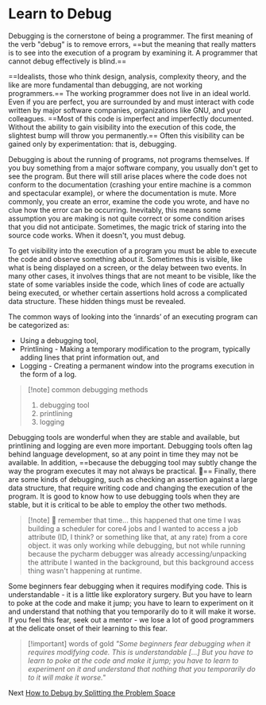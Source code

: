 # Learn to Debug
[//]: # (Version:1.0.0)
Debugging is the cornerstone of being a programmer. The first meaning of the verb "debug" is to remove errors, ==but the meaning that really matters is to see into the execution of a program by examining it. A programmer that cannot debug effectively is blind.==

==Idealists, those who think design, analysis, complexity theory, and the like are more fundamental than debugging, are not working programmers.== The working programmer does not live in an ideal world. Even if you are perfect, you are surrounded by and must interact with code written by major software companies, organizations like GNU, and your colleagues. ==Most of this code is imperfect and imperfectly documented. Without the ability to gain visibility into the execution of this code, the slightest bump will throw you permanently.== Often this visibility can be gained only by experimentation: that is, debugging.

Debugging is about the running of programs, not programs themselves. If you buy something from a major software company, you usually don't get to see the program. But there will still arise places where the code does not conform to the documentation (crashing your entire machine is a common and spectacular example), or where the documentation is mute. More commonly, you create an error, examine the code you wrote, and have no clue how the error can be occurring. Inevitably, this means some assumption you are making is not quite correct or some condition arises that you did not anticipate. Sometimes, the magic trick of staring into the source code works. When it doesn't, you must debug.

To get visibility into the execution of a program you must be able to execute the code and observe something about it. Sometimes this is visible, like what is being displayed on a screen, or the delay between two events. In many other cases, it involves things that are not meant to be visible, like the state of some variables inside the code, which lines of code are actually being executed, or whether certain assertions hold across a complicated data structure. These hidden things must be revealed.

The common ways of looking into the ‘innards’ of an executing program can be categorized as:

- Using a debugging tool,
- Printlining - Making a temporary modification to the program, typically adding lines that print information out, and
- Logging - Creating a permanent window into the programs execution in the form of a log.

> [!note] common debugging methods
> 1. debugging tool
> 2. printlining
> 3. logging

Debugging tools are wonderful when they are stable and available, but printlining and logging are even more important. Debugging tools often lag behind language development, so at any point in time they may not be available. In addition, ==because the debugging tool may subtly change the way the program executes it may not always be practical. 👾== Finally, there are some kinds of debugging, such as checking an assertion against a large data structure, that require writing code and changing the execution of the program. It is good to know how to use debugging tools when they are stable, but it is critical to be able to employ the other two methods.

> [!note] 👾 remember that time...
> this happened that one time I was building a scheduler for core4 jobs and I wanted to access a job attribute (ID, I think? or something like that, at any rate) from a core object. it was only working while debugging, but not while running because the pycharm debugger was already accessing/unpacking the attribute I wanted in the background, but this background access thing wasn't happening at runtime.

Some beginners fear debugging when it requires modifying code. This is understandable - it is a little like exploratory surgery. But you have to learn to poke at the code and make it jump; you have to learn to experiment on it and understand that nothing that you temporarily do to it will make it worse. If you feel this fear, seek out a mentor - we lose a lot of good programmers at the delicate onset of their learning to this fear.

> [!important] words of gold
> *"Some beginners fear debugging when it requires modifying code. This is understandable [...] But you have to learn to poke at the code and make it jump; you have to learn to experiment on it and understand that nothing that you temporarily do to it will make it worse."*

Next [How to Debug by Splitting the Problem Space](02-How-to-Debug-by-Splitting-the-Problem-Space.md)
